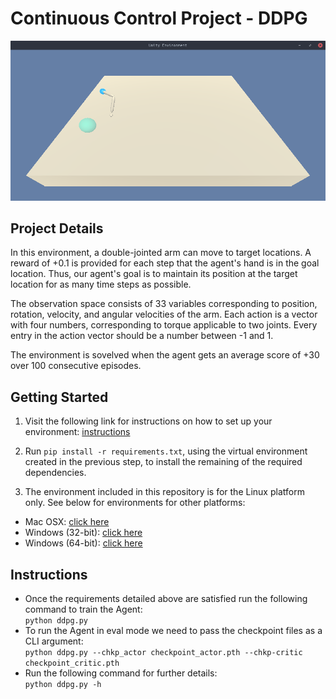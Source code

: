 # Continuous Control Project - DDPG

![env_1](images/env_1.png)

## Project Details

In this environment, a double-jointed arm can move to target locations. A reward of +0.1 is provided for each step that the agent's hand is in the goal location. Thus, our agent's goal is to maintain its position at the target location for as many time steps as possible.

The observation space consists of 33 variables corresponding to position, rotation, velocity, and angular velocities of the arm. Each action is a vector with four numbers, corresponding to torque applicable to two joints. Every entry in the action vector should be a number between -1 and 1.

The environment is sovelved when the agent gets an average score of +30 over 100 consecutive episodes.

## Getting Started

1. Visit the following link for instructions on how to set up your environment: [instructions](https://github.com/udacity/deep-reinforcement-learning#dependencies)
2. Run `pip install -r requirements.txt`, using the virtual environment created in the previous step, to install the remaining of the required dependencies.

3. The environment included in this repository is for the Linux platform only. See
below for environments for other platforms:
  * Mac OSX: [click here](https://s3-us-west-1.amazonaws.com/udacity-drlnd/P2/Reacher/one_agent/Reacher.app.zip)
  * Windows (32-bit): [click here](https://s3-us-west-1.amazonaws.com/udacity-drlnd/P2/Reacher/one_agent/Reacher_Windows_x86.zip)
  * Windows (64-bit): [click here](https://s3-us-west-1.amazonaws.com/udacity-drlnd/P2/Reacher/one_agent/Reacher_Windows_x86_64.zip)


## Instructions

- Once the requirements detailed above are satisfied run the following command to
train the Agent:\
`python ddpg.py`
- To run the Agent in eval mode we need to pass the checkpoint files as a CLI argument:\
`python ddpg.py --chkp_actor checkpoint_actor.pth --chkp-critic checkpoint_critic.pth`
- Run the following command for further details:\
`python ddpg.py -h`
